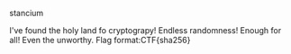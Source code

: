 stancium

I've found the holy land fo cryptograpy! Endless randomness! Enough for all! Even the unworthy. Flag format:CTF{sha256}
